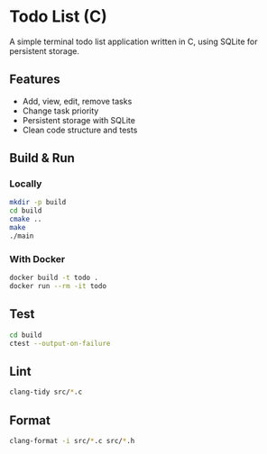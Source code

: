 # Todo List (C)

A simple terminal todo list application written in C, using SQLite for persistent storage.

## Features
- Add, view, edit, remove tasks
- Change task priority
- Persistent storage with SQLite
- Clean code structure and tests

## Build & Run

### Locally
```sh
mkdir -p build
cd build
cmake ..
make
./main
```

### With Docker
```sh
docker build -t todo .
docker run --rm -it todo
```

## Test
```sh
cd build
ctest --output-on-failure
```

## Lint
```sh
clang-tidy src/*.c
```

## Format
```sh
clang-format -i src/*.c src/*.h
```
